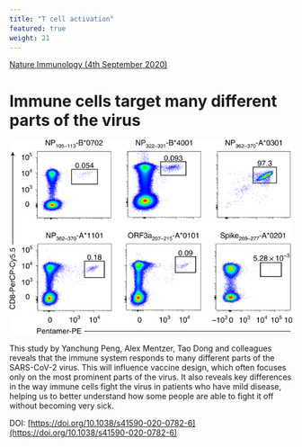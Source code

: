 ```yaml
---
title: "T cell activation"
featured: true
weight: 21
---
```


[Nature Immunology (4th September 2020)](https://doi.org/10.1038/s41590-020-0782-6)

# Immune cells target many different parts of the virus

![](/img/figures/store/nat_immun_t_cells.svg)

This study by Yanchung Peng, Alex Mentzer, Tao Dong and colleagues reveals that the immune system responds to many different parts of the SARS-CoV-2 virus. This will influence vaccine design, which often focuses only on the most prominent parts of the virus. It also reveals key differences in the way immune cells fight the virus in patients who have mild disease, helping us to better understand how some people are able to fight it off without becoming very sick.

DOI: [https://doi.org/10.1038/s41590-020-0782-6](https://doi.org/10.1038/s41590-020-0782-6)
